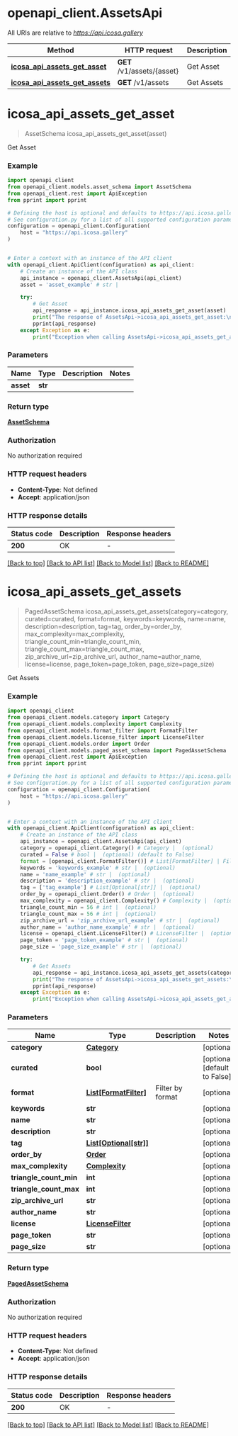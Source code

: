 # openapi_client.AssetsApi

All URIs are relative to *https://api.icosa.gallery*

Method | HTTP request | Description
------------- | ------------- | -------------
[**icosa_api_assets_get_asset**](AssetsApi.md#icosa_api_assets_get_asset) | **GET** /v1/assets/{asset} | Get Asset
[**icosa_api_assets_get_assets**](AssetsApi.md#icosa_api_assets_get_assets) | **GET** /v1/assets | Get Assets


# **icosa_api_assets_get_asset**
> AssetSchema icosa_api_assets_get_asset(asset)

Get Asset

### Example


```python
import openapi_client
from openapi_client.models.asset_schema import AssetSchema
from openapi_client.rest import ApiException
from pprint import pprint

# Defining the host is optional and defaults to https://api.icosa.gallery
# See configuration.py for a list of all supported configuration parameters.
configuration = openapi_client.Configuration(
    host = "https://api.icosa.gallery"
)


# Enter a context with an instance of the API client
with openapi_client.ApiClient(configuration) as api_client:
    # Create an instance of the API class
    api_instance = openapi_client.AssetsApi(api_client)
    asset = 'asset_example' # str | 

    try:
        # Get Asset
        api_response = api_instance.icosa_api_assets_get_asset(asset)
        print("The response of AssetsApi->icosa_api_assets_get_asset:\n")
        pprint(api_response)
    except Exception as e:
        print("Exception when calling AssetsApi->icosa_api_assets_get_asset: %s\n" % e)
```



### Parameters


Name | Type | Description  | Notes
------------- | ------------- | ------------- | -------------
 **asset** | **str**|  | 

### Return type

[**AssetSchema**](AssetSchema.md)

### Authorization

No authorization required

### HTTP request headers

 - **Content-Type**: Not defined
 - **Accept**: application/json

### HTTP response details

| Status code | Description | Response headers |
|-------------|-------------|------------------|
**200** | OK |  -  |

[[Back to top]](#) [[Back to API list]](../README.md#documentation-for-api-endpoints) [[Back to Model list]](../README.md#documentation-for-models) [[Back to README]](../README.md)

# **icosa_api_assets_get_assets**
> PagedAssetSchema icosa_api_assets_get_assets(category=category, curated=curated, format=format, keywords=keywords, name=name, description=description, tag=tag, order_by=order_by, max_complexity=max_complexity, triangle_count_min=triangle_count_min, triangle_count_max=triangle_count_max, zip_archive_url=zip_archive_url, author_name=author_name, license=license, page_token=page_token, page_size=page_size)

Get Assets

### Example


```python
import openapi_client
from openapi_client.models.category import Category
from openapi_client.models.complexity import Complexity
from openapi_client.models.format_filter import FormatFilter
from openapi_client.models.license_filter import LicenseFilter
from openapi_client.models.order import Order
from openapi_client.models.paged_asset_schema import PagedAssetSchema
from openapi_client.rest import ApiException
from pprint import pprint

# Defining the host is optional and defaults to https://api.icosa.gallery
# See configuration.py for a list of all supported configuration parameters.
configuration = openapi_client.Configuration(
    host = "https://api.icosa.gallery"
)


# Enter a context with an instance of the API client
with openapi_client.ApiClient(configuration) as api_client:
    # Create an instance of the API class
    api_instance = openapi_client.AssetsApi(api_client)
    category = openapi_client.Category() # Category |  (optional)
    curated = False # bool |  (optional) (default to False)
    format = [openapi_client.FormatFilter()] # List[FormatFilter] | Filter by format (optional)
    keywords = 'keywords_example' # str |  (optional)
    name = 'name_example' # str |  (optional)
    description = 'description_example' # str |  (optional)
    tag = ['tag_example'] # List[Optional[str]] |  (optional)
    order_by = openapi_client.Order() # Order |  (optional)
    max_complexity = openapi_client.Complexity() # Complexity |  (optional)
    triangle_count_min = 56 # int |  (optional)
    triangle_count_max = 56 # int |  (optional)
    zip_archive_url = 'zip_archive_url_example' # str |  (optional)
    author_name = 'author_name_example' # str |  (optional)
    license = openapi_client.LicenseFilter() # LicenseFilter |  (optional)
    page_token = 'page_token_example' # str |  (optional)
    page_size = 'page_size_example' # str |  (optional)

    try:
        # Get Assets
        api_response = api_instance.icosa_api_assets_get_assets(category=category, curated=curated, format=format, keywords=keywords, name=name, description=description, tag=tag, order_by=order_by, max_complexity=max_complexity, triangle_count_min=triangle_count_min, triangle_count_max=triangle_count_max, zip_archive_url=zip_archive_url, author_name=author_name, license=license, page_token=page_token, page_size=page_size)
        print("The response of AssetsApi->icosa_api_assets_get_assets:\n")
        pprint(api_response)
    except Exception as e:
        print("Exception when calling AssetsApi->icosa_api_assets_get_assets: %s\n" % e)
```



### Parameters


Name | Type | Description  | Notes
------------- | ------------- | ------------- | -------------
 **category** | [**Category**](.md)|  | [optional] 
 **curated** | **bool**|  | [optional] [default to False]
 **format** | [**List[FormatFilter]**](FormatFilter.md)| Filter by format | [optional] 
 **keywords** | **str**|  | [optional] 
 **name** | **str**|  | [optional] 
 **description** | **str**|  | [optional] 
 **tag** | [**List[Optional[str]]**](str.md)|  | [optional] 
 **order_by** | [**Order**](.md)|  | [optional] 
 **max_complexity** | [**Complexity**](.md)|  | [optional] 
 **triangle_count_min** | **int**|  | [optional] 
 **triangle_count_max** | **int**|  | [optional] 
 **zip_archive_url** | **str**|  | [optional] 
 **author_name** | **str**|  | [optional] 
 **license** | [**LicenseFilter**](.md)|  | [optional] 
 **page_token** | **str**|  | [optional] 
 **page_size** | **str**|  | [optional] 

### Return type

[**PagedAssetSchema**](PagedAssetSchema.md)

### Authorization

No authorization required

### HTTP request headers

 - **Content-Type**: Not defined
 - **Accept**: application/json

### HTTP response details

| Status code | Description | Response headers |
|-------------|-------------|------------------|
**200** | OK |  -  |

[[Back to top]](#) [[Back to API list]](../README.md#documentation-for-api-endpoints) [[Back to Model list]](../README.md#documentation-for-models) [[Back to README]](../README.md)

